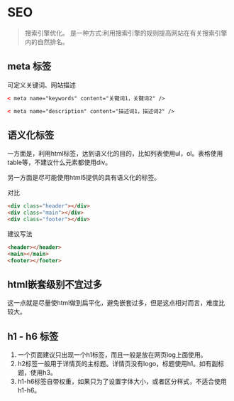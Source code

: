 # SEO

> 搜索引擎优化。 是一种方式:利用搜索引擎的规则提高网站在有关搜索引擎内的自然排名。



## meta 标签

可定义关键词、网站描述

```html
< meta name="keywords" content="关键词1，关键词2" />

< meta name="description" content="描述词1，描述词2" />
```



## 语义化标签

一方面是，利用html标签，达到语义化的目的，比如列表使用ul，ol。表格使用table等，不建议什么元素都使用div。

另一方面是尽可能使用html5提供的具有语义化的标签。

对比 

```html
<div class="header"></div>
<div class="main"></div>
<div class="footer"></div>
```

建议写法

```html
<header></header>
<main></main>
<footer></footer>
```



## html嵌套级别不宜过多

这一点就是尽量使html做到扁平化，避免嵌套过多，但是这点相对而言，难度比较大。



## h1 - h6 标签

1. 一个页面建议只出现一个h1标签，而且一般是放在网页log上面使用。
2. h2标签一般用于详情页的主标题。详情页没有logo，标题使用h1。如有副标题，使用h3。
3. h1-h6标签自带权重，如果只为了设置字体大小，或者区分样式，不适合使用h1-h6。

